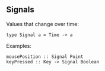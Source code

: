 ##  Signals

Values that change over time:

    type Signal a = Time -> a

Examples:

    mousePosition :: Signal Point
    keyPressed :: Key -> Signal Boolean

